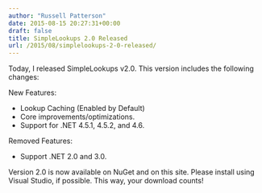 ```yaml
---
author: "Russell Patterson"
date: 2015-08-15 20:27:31+00:00
draft: false
title: SimpleLookups 2.0 Released
url: /2015/08/simplelookups-2-0-released/
---
```


Today, I released SimpleLookups v2.0. This version includes the following changes: 

New Features:
- Lookup Caching (Enabled by Default)
- Core improvements/optimizations.
- Support for .NET 4.5.1, 4.5.2, and 4.6.

Removed Features:
- Support .NET 2.0 and 3.0.

Version 2.0 is now available on NuGet and on this site. Please install using Visual Studio, if possible. This way, your download counts!

